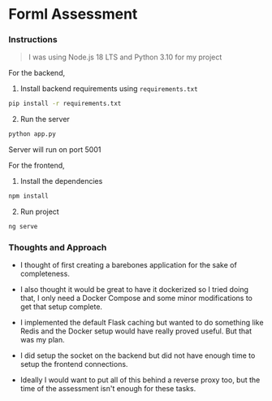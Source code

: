 # Forml Assessment

### Instructions

> I was using Node.js 18 LTS and Python 3.10 for my project

For the backend,

1. Install backend requirements using `requirements.txt`
```sh
pip install -r requirements.txt
```
2. Run the server
```sh
python app.py
```
Server will run on port 5001

For the frontend,

1. Install the dependencies
```sh
npm install
```
2. Run project
```sh
ng serve
```

### Thoughts and Approach

- I thought of first creating a barebones application for the sake of completeness.

- I also thought it would be great to have it dockerized so I tried doing that, I only need a Docker Compose and some minor modifications to get that setup complete.

- I implemented the default Flask caching but wanted to do something like Redis and the Docker setup would have really proved useful. But that was my plan.

- I did setup the socket on the backend but did not have enough time to setup the frontend connections.

- Ideally I would want to put all of this behind a reverse proxy too, but the time of the assessment isn't enough for these tasks.
